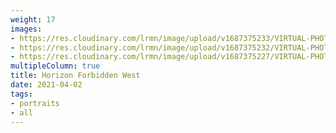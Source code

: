 ```yaml
---
weight: 17
images:
- https://res.cloudinary.com/lrmn/image/upload/v1687375233/VIRTUAL-PHOTOGRAPHY/hfw/lrmn-aloy_18_otuhts.jpg
- https://res.cloudinary.com/lrmn/image/upload/v1687375232/VIRTUAL-PHOTOGRAPHY/hfw/lrmn-aloy_19_y6zdiz.jpg
- https://res.cloudinary.com/lrmn/image/upload/v1687375227/VIRTUAL-PHOTOGRAPHY/hfw/lrmn-aloy_16_t3iqbi.jpg
multipleColumn: true
title: Horizon Forbidden West
date: 2021-04-02
tags:
- portraits
- all
---
```

